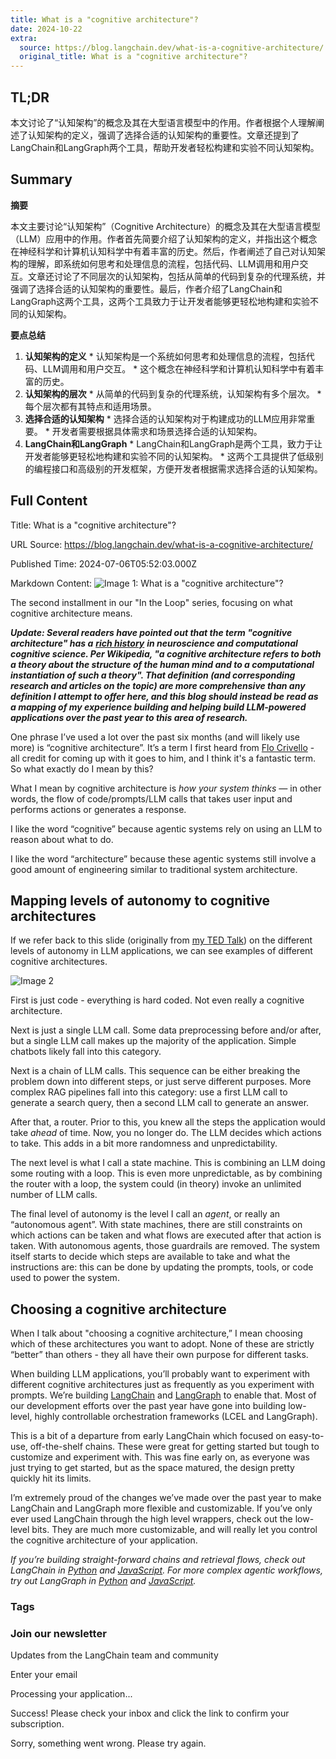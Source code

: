 ```yaml
---
title: What is a "cognitive architecture"?
date: 2024-10-22
extra:
  source: https://blog.langchain.dev/what-is-a-cognitive-architecture/
  original_title: What is a "cognitive architecture"?
---
```

## TL;DR
本文讨论了“认知架构”的概念及其在大型语言模型中的作用。作者根据个人理解阐述了认知架构的定义，强调了选择合适的认知架构的重要性。文章还提到了LangChain和LangGraph两个工具，帮助开发者轻松构建和实验不同认知架构。
## Summary
**摘要**

本文主要讨论“认知架构”（Cognitive Architecture）的概念及其在大型语言模型（LLM）应用中的作用。作者首先简要介绍了认知架构的定义，并指出这个概念在神经科学和计算机认知科学中有着丰富的历史。然后，作者阐述了自己对认知架构的理解，即系统如何思考和处理信息的流程，包括代码、LLM调用和用户交互。文章还讨论了不同层次的认知架构，包括从简单的代码到复杂的代理系统，并强调了选择合适的认知架构的重要性。最后，作者介绍了LangChain和LangGraph这两个工具，这两个工具致力于让开发者能够更轻松地构建和实验不同的认知架构。

**要点总结**

1.  **认知架构的定义** *   认知架构是一个系统如何思考和处理信息的流程，包括代码、LLM调用和用户交互。 *   这个概念在神经科学和计算机认知科学中有着丰富的历史。
2.  **认知架构的层次** *   从简单的代码到复杂的代理系统，认知架构有多个层次。 *   每个层次都有其特点和适用场景。
3.  **选择合适的认知架构** *   选择合适的认知架构对于构建成功的LLM应用非常重要。 *   开发者需要根据具体需求和场景选择合适的认知架构。
4.  **LangChain和LangGraph** *   LangChain和LangGraph是两个工具，致力于让开发者能够更轻松地构建和实验不同的认知架构。 *   这两个工具提供了低级别的编程接口和高级别的开发框架，方便开发者根据需求选择合适的认知架构。
## Full Content
Title: What is a "cognitive architecture"?

URL Source: https://blog.langchain.dev/what-is-a-cognitive-architecture/

Published Time: 2024-07-06T05:52:03.000Z

Markdown Content:
![Image 1: What is a "cognitive architecture"?](https://blog.langchain.dev/content/images/size/w760/format/webp/2024/07/What-is-an-agent.png)

The second installment in our "In the Loop" series, focusing on what cognitive architecture means.

**_Update: Several readers have pointed out that the term "cognitive architecture" has a_** [**_rich history_**](https://en.wikipedia.org/wiki/Cognitive_architecture?ref=blog.langchain.dev) **_in neuroscience and computational cognitive science. Per Wikipedia, "a cognitive architecture refers to both a theory about the structure of the human mind and to a computational instantiation of such a theory". That definition (and corresponding research and articles on the topic) are more comprehensive than any definition I attempt to offer here, and this blog should instead be read as a mapping of my experience building and helping build LLM-powered applications over the past year to this area of research._**

One phrase I’ve used a lot over the past six months (and will likely use more) is “cognitive architecture”. It’s a term I first heard from [Flo Crivello](https://x.com/Altimor?ref_src=twsrc%5Egoogle%7Ctwcamp%5Eserp%7Ctwgr%5Eauthor&ref=blog.langchain.dev) - all credit for coming up with it goes to him, and I think it's a fantastic term. So what exactly do I mean by this?

What I mean by cognitive architecture is _how your system thinks —_ in other words, the flow of code/prompts/LLM calls that takes user input and performs actions or generates a response.

I like the word “cognitive” because agentic systems rely on using an LLM to reason about what to do.

I like the word “architecture” because these agentic systems still involve a good amount of engineering similar to traditional system architecture.

Mapping levels of autonomy to cognitive architectures
-----------------------------------------------------

If we refer back to this slide (originally from [my TED Talk](https://www.ted.com/talks/harrison_chase_the_magical_ai_assistants_of_the_future_and_the_engineering_behind_them?ref=blog.langchain.dev)) on the different levels of autonomy in LLM applications, we can see examples of different cognitive architectures.

![Image 2](https://blog.langchain.dev/content/images/2024/07/Screenshot-2024-06-28-at-7.33.10-PM.png)

First is just code - everything is hard coded. Not even really a cognitive architecture.

Next is just a single LLM call. Some data preprocessing before and/or after, but a single LLM call makes up the majority of the application. Simple chatbots likely fall into this category.

Next is a chain of LLM calls. This sequence can be either breaking the problem down into different steps, or just serve different purposes. More complex RAG pipelines fall into this category: use a first LLM call to generate a search query, then a second LLM call to generate an answer.

After that, a router. Prior to this, you knew all the steps the application would take _ahead_ of time. Now, you no longer do. The LLM decides which actions to take. This adds in a bit more randomness and unpredictability.

The next level is what I call a state machine. This is combining an LLM doing some routing with a loop. This is even more unpredictable, as by combining the router with a loop, the system could (in theory) invoke an unlimited number of LLM calls.

The final level of autonomy is the level I call an _agent_, or really an “autonomous agent”. With state machines, there are still constraints on which actions can be taken and what flows are executed after that action is taken. With autonomous agents, those guardrails are removed. The system itself starts to decide which steps are available to take and what the instructions are: this can be done by updating the prompts, tools, or code used to power the system.

**Choosing a cognitive architecture**
-------------------------------------

When I talk about "choosing a cognitive architecture,” I mean choosing which of these architectures you want to adopt. None of these are strictly “better” than others - they all have their own purpose for different tasks.

When building LLM applications, you’ll probably want to experiment with different cognitive architectures just as frequently as you experiment with prompts. We’re building [LangChain](https://www.langchain.com/langchain?ref=blog.langchain.dev) and [LangGraph](https://www.langchain.com/langgraph?ref=blog.langchain.dev) to enable that. Most of our development efforts over the past year have gone into building low-level, highly controllable orchestration frameworks (LCEL and LangGraph).

This is a bit of a departure from early LangChain which focused on easy-to-use, off-the-shelf chains. These were great for getting started but tough to customize and experiment with. This was fine early on, as everyone was just trying to get started, but as the space matured, the design pretty quickly hit its limits.

I’m extremely proud of the changes we’ve made over the past year to make LangChain and LangGraph more flexible and customizable. If you’ve only ever used LangChain through the high level wrappers, check out the low-level bits. They are much more customizable, and will really let you control the cognitive architecture of your application.

_If you’re building straight-forward chains and retrieval flows, check out LangChain in_ [_Python_](https://python.langchain.com/v0.2/docs/introduction/?ref=blog.langchain.dev) _and_ [_JavaScript_](https://js.langchain.com/v0.2/docs/introduction/?ref=blog.langchain.dev)_. For more complex agentic workflows, try out LangGraph in_ [_Python_](https://langchain-ai.github.io/langgraph/tutorials/introduction/?ref=blog.langchain.dev) _and_ [_JavaScript_](https://langchain-ai.github.io/langgraphjs/tutorials/quickstart/?ref=blog.langchain.dev)_._

### Tags

### Join our newsletter

Updates from the LangChain team and community

Enter your email

Processing your application...

Success! Please check your inbox and click the link to confirm your subscription.

Sorry, something went wrong. Please try again.

